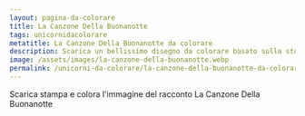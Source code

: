 ```yaml
---
layout: pagina-da-colorare
title: La Canzone Della Buonanotte
tags: unicornidacolorare
metatitle: La Canzone Della Buonanotte da colorare
description: Scarica un bellissimo disegno da colorare basato sulla storia La Canzone Della Buonanotte
image: /assets/images/la-canzone-della-buonanotte.webp
permalink: /unicorni-da-colorare/la-canzone-della-buonanotte-da-colorare.html
---
```

Scarica stampa e colora l'immagine del racconto La Canzone Della Buonanotte
